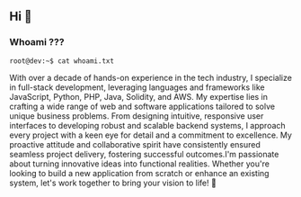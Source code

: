 ## Hi :wave:

### Whoami ???

```
root@dev:~$ cat whoami.txt
```


With over a decade of hands-on experience in the tech industry, I specialize in full-stack development, leveraging languages and frameworks like JavaScript, Python, PHP, Java, Solidity, and AWS. My expertise lies in crafting a wide range of web and software applications tailored to solve unique business problems. From designing intuitive, responsive user interfaces to developing robust and scalable backend systems, I approach every project with a keen eye for detail and a commitment to excellence.  My proactive attitude and collaborative spirit have consistently ensured seamless project delivery, fostering successful outcomes.I'm passionate about turning innovative ideas into functional realities. Whether you're looking to build a new application from scratch or enhance an existing system, let's work together to bring your vision to life! 🚀

